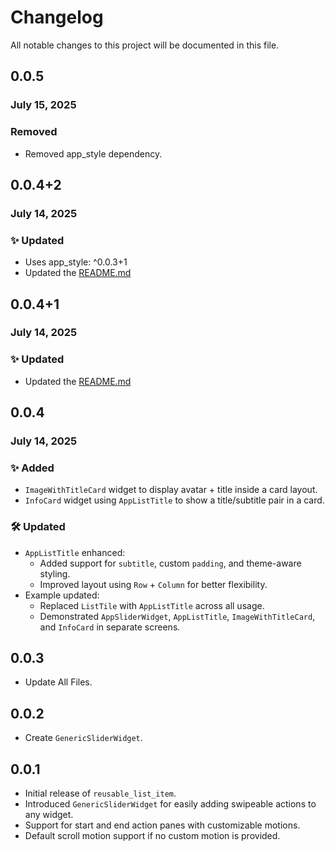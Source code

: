 # Changelog

All notable changes to this project will be documented in this file.

## 0.0.5

### July 15, 2025

### Removed 
- Removed app_style dependency.


## 0.0.4+2

### July 14, 2025

### ✨ Updated
- Uses app_style: ^0.0.3+1
- Updated the [README.md](README.md)


## 0.0.4+1

### July 14, 2025

### ✨ Updated
- Updated the [README.md](README.md)


## 0.0.4 

### July 14, 2025

### ✨ Added
- `ImageWithTitleCard` widget to display avatar + title inside a card layout.
- `InfoCard` widget using `AppListTitle` to show a title/subtitle pair in a card.

### 🛠 Updated
- `AppListTitle` enhanced:
    - Added support for `subtitle`, custom `padding`, and theme-aware styling.
    - Improved layout using `Row` + `Column` for better flexibility.
- Example updated:
    - Replaced `ListTile` with `AppListTitle` across all usage.
    - Demonstrated `AppSliderWidget`, `AppListTitle`, `ImageWithTitleCard`, and `InfoCard` in separate screens.



## 0.0.3
- Update All Files.

## 0.0.2
- Create `GenericSliderWidget`.

## 0.0.1
- Initial release of `reusable_list_item`.
- Introduced `GenericSliderWidget` for easily adding swipeable actions to any widget.
- Support for start and end action panes with customizable motions.
- Default scroll motion support if no custom motion is provided.
